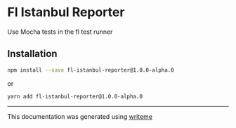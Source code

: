# Fl Istanbul Reporter

Use Mocha tests in the fl test runner

## Installation

```bash
npm install --save fl-istanbul-reporter@1.0.0-alpha.0
```
or
```bash
yarn add fl-istanbul-reporter@1.0.0-alpha.0
```

---
This documentation was generated using [writeme](https://www.npmjs.com/package/@pshaw/writeme)
